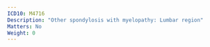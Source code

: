 ```yaml
---
ICD10: M4716
Description: "Other spondylosis with myelopathy: Lumbar region"
Matters: No
Weight: 0
---
```


